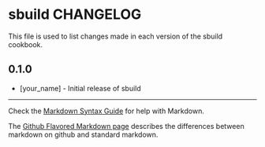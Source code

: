 sbuild CHANGELOG
================

This file is used to list changes made in each version of the sbuild cookbook.

0.1.0
-----
- [your_name] - Initial release of sbuild

- - -
Check the [Markdown Syntax Guide](http://daringfireball.net/projects/markdown/syntax) for help with Markdown.

The [Github Flavored Markdown page](http://github.github.com/github-flavored-markdown/) describes the differences between markdown on github and standard markdown.

